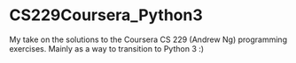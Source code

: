 # CS229Coursera_Python3
My take on the solutions to the Coursera CS 229 (Andrew Ng) programming exercises. Mainly as a way to transition to Python 3 :)
